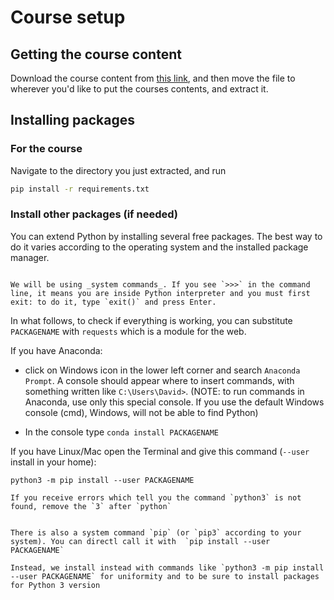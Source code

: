 # Course setup


## Getting the course content

Download the course content from [this link](https://github.com/TLouf/Py4DataSci-course/archive/refs/heads/main.zip), and then move the file to wherever you'd like to put the courses contents, and extract it.


## Installing packages


### For the course

Navigate to the directory you just extracted, and run

```bash
pip install -r requirements.txt
```


### Install other packages (if needed)

You can extend Python by installing several free packages. The best way to do it varies according to the operating system and the installed package manager.

```{warning}

We will be using _system commands_. If you see `>>>` in the command line, it means you are inside Python interpreter and you must first exit: to do it, type `exit()` and press Enter.
```

In what follows, to check if everything is working, you can substitute `PACKAGENAME` with `requests` which is a module for the web.


If you have Anaconda:

- click on Windows icon in the lower left corner and search `Anaconda Prompt`. A console should appear where to insert commands, with something written like `C:\Users\David>`. (NOTE: to run commands in Anaconda, use only this special console. If you use the default Windows console (cmd), Windows, will not be able to find Python)

- In the console type `conda install PACKAGENAME`

If you have Linux/Mac open the Terminal and give this command (`--user` install in your home):

```
python3 -m pip install --user PACKAGENAME
```

```{note}
If you receive errors which tell you the command `python3` is not found, remove the `3` after `python`

```


```{note}

There is also a system command `pip` (or `pip3` according to your system). You can directl call it with  `pip install --user PACKAGENAME`

Instead, we install instead with commands like `python3 -m pip install --user PACKAGENAME` for uniformity and to be sure to install packages for Python 3 version

```

